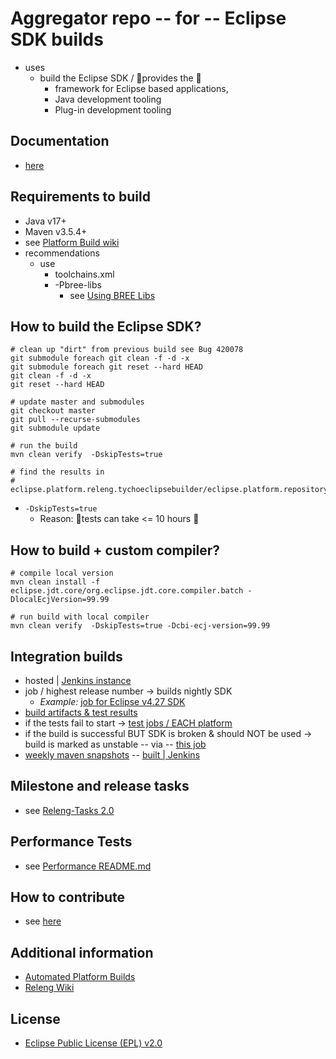 Aggregator repo -- for -- Eclipse SDK builds
======================================

* uses
  * build the Eclipse SDK / 👀provides the 👀
    * framework for Eclipse based applications,
    * Java development tooling
    * Plug-in development tooling

Documentation
------------------
* [here](eclipse.platform.common/index.md)

Requirements to build
------------------

* Java v17+
* Maven v3.5.4+
* see [Platform Build wiki](https://wiki.eclipse.org/Platform-releng/Platform_Build)
* recommendations
  * use 
    * toolchains.xml
    * -Pbree-libs
      * see [Using BREE Libs](https://wiki.eclipse.org/Platform-releng/Platform_Build#Using_BREE_Libs "Using BREE Libs")

How to build the Eclipse SDK?
----------------------------

```
# clean up "dirt" from previous build see Bug 420078
git submodule foreach git clean -f -d -x
git submodule foreach git reset --hard HEAD
git clean -f -d -x
git reset --hard HEAD

# update master and submodules
git checkout master
git pull --recurse-submodules
git submodule update

# run the build
mvn clean verify  -DskipTests=true

# find the results in
# eclipse.platform.releng.tychoeclipsebuilder/eclipse.platform.repository/target/products
```
  * `-DskipTests=true`
    * Reason: 🧠tests can take <= 10 hours 🧠

How to build + custom compiler?
--------------------------

```
# compile local version
mvn clean install -f eclipse.jdt.core/org.eclipse.jdt.core.compiler.batch -DlocalEcjVersion=99.99

# run build with local compiler
mvn clean verify  -DskipTests=true -Dcbi-ecj-version=99.99
```

Integration builds
------------------

* hosted | [Jenkins instance](https://ci.eclipse.org/releng/job/Builds/) 
* job / highest release number -> builds nightly SDK
  * _Example:_ [job for Eclipse v4.27 SDK](https://ci.eclipse.org/releng/job/Builds/job/I-build-4.27/)
* [build artifacts & test results](https://download.eclipse.org/eclipse/downloads/)
* if the tests fail to start -> [test jobs / EACH platform](https://ci.eclipse.org/releng/view/Builds/job/AutomatedTests/) 
* if the build is successful BUT SDK is broken & should NOT be used -> build is marked as unstable -- via -- [this job](https://ci.eclipse.org/releng/job/Builds/job/markUnstable/) 
* [weekly maven snapshots](https://repo.eclipse.org/content/repositories/eclipse-snapshots/) -- [built | Jenkins](https://ci.eclipse.org/releng/view/Publish%20to%20Maven/)

Milestone and release tasks
-----------------
* see [Releng-Tasks 2.0](RELEASE.md)

Performance Tests
-----------------
* see [Performance README.md](production/README.md)

How to contribute
-----------------

* see [here](https://github.com/eclipse-platform/.github/blob/main/CONTRIBUTING.md)

Additional information
-----------------------

* [Automated Platform Builds](https://wiki.eclipse.org/Platform-releng/Automated_Platform_Build "Automated Platform Builds")
* [Releng Wiki](https://wiki.eclipse.org/Category:Eclipse_Platform_Releng "Releng Wiki")

License
-------

* [Eclipse Public License (EPL) v2.0](https://www.eclipse.org/legal/epl-2.0/)
